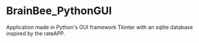 # BrainBee_PythonGUI
Application made in Python's GUI framework Tkinter with an sqlite database inspired by the rateAPP.
